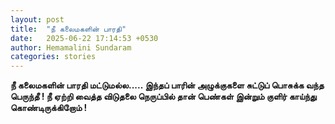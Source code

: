 ```yaml
---
layout: post
title:  "நீ கலைமகளின் பாரதி"
date:   2025-06-22 17:14:53 +0530
author: Hemamalini Sundaram
categories: stories
---
```


**நீ கலைமகளின் பாரதி மட்டுமல்ல\..... இந்தப் பாரின் அழுக்குகளை சுட்டுப் பொசுக்க வந்த
பெருந்தீ ! நீ ஏற்றி வைத்த விடுதலை நெருப்பில் தான் பெண்கள் இன்றும் குளிர் காய்ந்து
கொண்டிருக்கிறோம் !**
